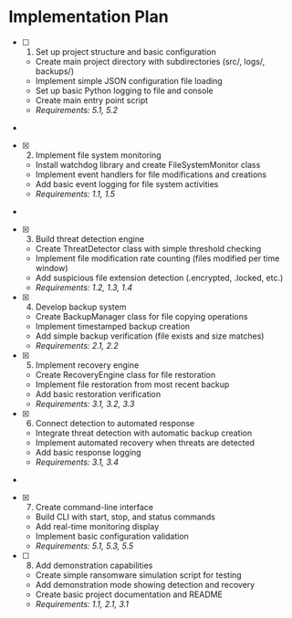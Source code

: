 # Implementation Plan

- [ ] 1. Set up project structure and basic configuration









  - Create main project directory with subdirectories (src/, logs/, backups/)
  - Implement simple JSON configuration file loading
  - Set up basic Python logging to file and console
  - Create main entry point script
  - _Requirements: 5.1, 5.2_
-

- [x] 2. Implement file system monitoring




  - Install watchdog library and create FileSystemMonitor class
  - Implement event handlers for file modifications and creations
  - Add basic event logging for file system activities
  - _Requirements: 1.1, 1.5_
-
 

- [x] 3. Build threat detection engine



  - Create ThreatDetector class with simple threshold checking
  - Implement file modification rate counting (files modified per time window)
  - Add suspicious file extension detection (.encrypted, .locked, etc.)
  - _Requirements: 1.2, 1.3, 1.4_

- [x] 4. Develop backup system







  - Create BackupManager class for file copying operations
  - Implement timestamped backup creation
  - Add simple backup verification (file exists and size matches)
  - _Requirements: 2.1, 2.2_

- [x] 5. Implement recovery engine





  - Create RecoveryEngine class for file restoration
  - Implement file restoration from most recent backup
  - Add basic restoration verification
  - _Requirements: 3.1, 3.2, 3.3_

- [x] 6. Connect detection to automated response





  - Integrate threat detection with automatic backup creation
  - Implement automated recovery when threats are detected
  - Add basic response logging
  - _Requirements: 3.1, 3.4_
-

- [x] 7. Create command-line interface




  - Build CLI with start, stop, and status commands
  - Add real-time monitoring display
  - Implement basic configuration validation
  - _Requirements: 5.1, 5.3, 5.5_

- [ ] 8. Add demonstration capabilities




  - Create simple ransomware simulation script for testing
  - Add demonstration mode showing detection and recovery
  - Create basic project documentation and README
  - _Requirements: 1.1, 2.1, 3.1_